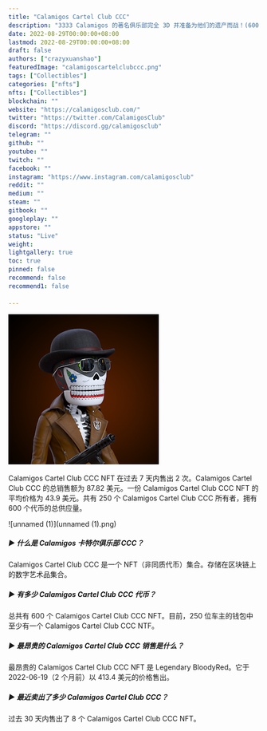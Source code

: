 ```yaml
---
title: "Calamigos Cartel Club CCC"
description: "3333 Calamigos 的著名俱乐部完全 3D 并准备为他们的遗产而战！(600 OG CALAMIGOS) 售罄！"
date: 2022-08-29T00:00:00+08:00
lastmod: 2022-08-29T00:00:00+08:00
draft: false
authors: ["crazyxuanshao"]
featuredImage: "calamigoscartelclubccc.png"
tags: ["Collectibles"]
categories: ["nfts"]
nfts: ["Collectibles"]
blockchain: ""
website: "https://calamigosclub.com/"
twitter: "https://twitter.com/CalamigosClub"
discord: "https://discord.gg/calamigosclub"
telegram: ""
github: ""
youtube: ""
twitch: ""
facebook: ""
instagram: "https://www.instagram.com/calamigosclub"
reddit: ""
medium: ""
steam: ""
gitbook: ""
googleplay: ""
appstore: ""
status: "Live"
weight: 
lightgallery: true
toc: true
pinned: false
recommend: false
recommend1: false

---
```


![unnamed](unnamed.png)

Calamigos Cartel Club CCC NFT 在过去 7 天内售出 2 次。Calamigos Cartel Club CCC 的总销售额为 87.82 美元。一份 Calamigos Cartel Club CCC NFT 的平均价格为 43.9 美元。共有 250 个 Calamigos Cartel Club CCC 所有者，拥有 600 个代币的总供应量。

![unnamed (1)](unnamed (1).png)

##### ▶ 什么是 Calamigos 卡特尔俱乐部 CCC？

Calamigos Cartel Club CCC 是一个 NFT（非同质代币）集合。存储在区块链上的数字艺术品集合。

##### ▶ 有多少 Calamigos Cartel Club CCC 代币？

总共有 600 个 Calamigos Cartel Club CCC NFT。目前，250 位车主的钱包中至少有一个 Calamigos Cartel Club CCC NTF。

##### ▶ 最昂贵的 Calamigos Cartel Club CCC 销售是什么？

最昂贵的 Calamigos Cartel Club CCC NFT 是 Legendary BloodyRed。它于 2022-06-19（2 个月前）以 413.4 美元的价格售出。

##### ▶ 最近卖出了多少 Calamigos Cartel Club CCC？

过去 30 天内售出了 8 个 Calamigos Cartel Club CCC NFT。